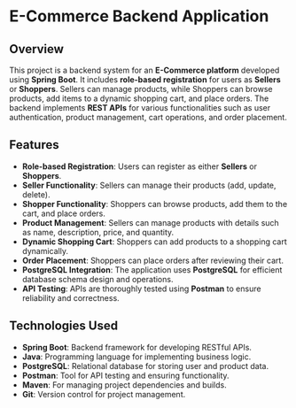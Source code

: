 # E-Commerce Backend Application

## Overview

This project is a backend system for an **E-Commerce platform** developed using **Spring Boot**.
It includes **role-based registration** for users as **Sellers** or **Shoppers**.
Sellers can manage products, while Shoppers can browse products, add items to a dynamic shopping cart, and place orders.
The backend implements **REST APIs** for various functionalities such as user authentication, product management, cart operations, and order placement.

## Features

- **Role-based Registration**: Users can register as either **Sellers** or **Shoppers**.
- **Seller Functionality**: Sellers can manage their products (add, update, delete).
- **Shopper Functionality**: Shoppers can browse products, add them to the cart, and place orders.
- **Product Management**: Sellers can manage products with details such as name, description, price, and quantity.
- **Dynamic Shopping Cart**: Shoppers can add products to a shopping cart dynamically.
- **Order Placement**: Shoppers can place orders after reviewing their cart.
- **PostgreSQL Integration**: The application uses **PostgreSQL** for efficient database schema design and operations.
- **API Testing**: APIs are thoroughly tested using **Postman** to ensure reliability and correctness.

## Technologies Used

- **Spring Boot**: Backend framework for developing RESTful APIs.
- **Java**: Programming language for implementing business logic.
- **PostgreSQL**: Relational database for storing user and product data.
- **Postman**: Tool for API testing and ensuring functionality.
- **Maven**: For managing project dependencies and builds.
- **Git**: Version control for project management.


